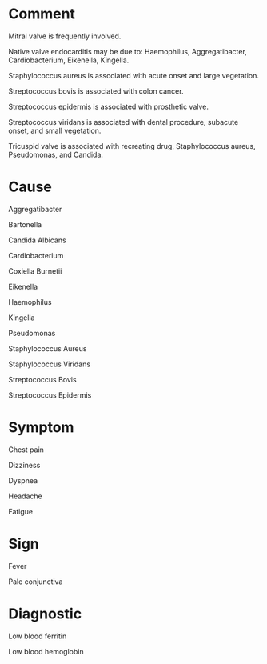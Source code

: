 # Comment

Mitral valve is frequently involved.

Native valve endocarditis may be due to: Haemophilus, Aggregatibacter, Cardiobacterium, Eikenella, Kingella.

Staphylococcus aureus is associated with acute onset and large vegetation.

Streptococcus bovis is associated with colon cancer.

Streptococcus epidermis is associated with prosthetic valve.

Streptococcus viridans is associated with dental procedure, subacute onset, and small vegetation.

Tricuspid valve is associated with recreating drug, Staphylococcus aureus, Pseudomonas, and Candida.

# Cause

Aggregatibacter

Bartonella

Candida Albicans

Cardiobacterium

Coxiella Burnetii

Eikenella

Haemophilus

Kingella

Pseudomonas

Staphylococcus Aureus

Staphylococcus Viridans

Streptococcus Bovis

Streptococcus Epidermis

# Symptom

Chest pain

Dizziness

Dyspnea

Headache

Fatigue

# Sign

Fever

Pale conjunctiva

# Diagnostic

Low blood ferritin

Low blood hemoglobin
